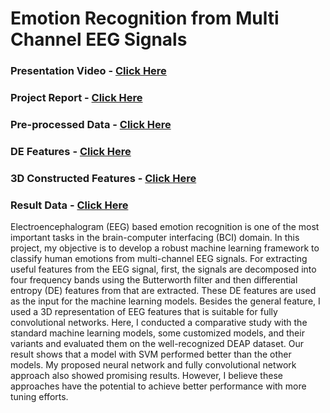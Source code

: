 # Emotion Recognition from Multi Channel EEG Signals

### Presentation Video - <a href="https://drive.google.com/file/d/1bjPKzAdPDGlTP6Amaq2KV9vyCMPJx-Dz/view?usp=sharing">Click Here</a>
### Project Report - <a href="https://drive.google.com/file/d/1-G99b2uUtsyAe2CtwbyeJ035Kc-R9iLH/view?usp=sharing">Click Here</a>
### Pre-processed Data - <a href="https://drive.google.com/drive/folders/1kAyd2pwrfy2z7sCJ1SXzHoyVj7PnYBjN?usp=sharing">Click Here</a>
### DE Features - <a href="https://drive.google.com/drive/folders/1hKTs-pO4gU39Zt9isIM8ungsoeA9k_rF?usp=sharing">Click Here</a>
### 3D Constructed Features - <a href="https://drive.google.com/drive/folders/10lHb1qMr7Evh7BhWzyXivODUvTl7t2fb?usp=sharing">Click Here</a>
### Result Data - <a href="https://drive.google.com/drive/folders/1uiCtkXp3K9M1Zpazp7LeOvs8dc38yXjX?usp=sharing">Click Here</a>

Electroencephalogram (EEG) based emotion recognition is one of the most important tasks in the brain-computer interfacing (BCI) domain. In this project, my objective is to develop a robust machine learning framework to classify human emotions from multi-channel EEG signals. For extracting useful features from the EEG signal, first, the signals are decomposed into four frequency bands using the Butterworth filter and then differential entropy (DE) features from that are extracted. These DE features are used as the input for the machine learning models. Besides the general feature, I used a 3D representation of EEG features that is suitable for fully convolutional networks. Here, I conducted a comparative study with the standard machine learning models, some customized models, and their variants and evaluated them on the well-recognized DEAP dataset. Our result shows that a model with SVM performed better than the other models. My proposed neural network and fully convolutional network approach also showed promising results. However, I believe these approaches have the potential to achieve better performance with more tuning efforts.
